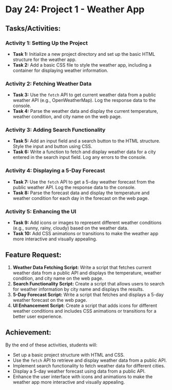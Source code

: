 # Day 24: Project 1 - Weather App

## Tasks/Activities:

### Activity 1: Setting Up the Project

- **Task 1:** Initialize a new project directory and set up the basic HTML structure for the weather app.
- **Task 2:** Add a basic CSS file to style the weather app, including a container for displaying weather information.

### Activity 2: Fetching Weather Data

- **Task 3:** Use the `fetch` API to get current weather data from a public weather API (e.g., OpenWeatherMap). Log the response data to the console.
- **Task 4:** Parse the weather data and display the current temperature, weather condition, and city name on the web page.

### Activity 3: Adding Search Functionality

- **Task 5:** Add an input field and a search button to the HTML structure. Style the input and button using CSS.
- **Task 6:** Write a function to fetch and display weather data for a city entered in the search input field. Log any errors to the console.

### Activity 4: Displaying a 5-Day Forecast

- **Task 7:** Use the `fetch` API to get a 5-day weather forecast from the public weather API. Log the response data to the console.
- **Task 8:** Parse the forecast data and display the temperature and weather condition for each day in the forecast on the web page.

### Activity 5: Enhancing the UI

- **Task 9:** Add icons or images to represent different weather conditions (e.g., sunny, rainy, cloudy) based on the weather data.
- **Task 10:** Add CSS animations or transitions to make the weather app more interactive and visually appealing.

## Feature Request:

1. **Weather Data Fetching Script:** Write a script that fetches current weather data from a public API and displays the temperature, weather condition, and city name on the web page.
2. **Search Functionality Script:** Create a script that allows users to search for weather information by city name and displays the results.
3. **5-Day Forecast Script:** Write a script that fetches and displays a 5-day weather forecast on the web page.
4. **UI Enhancement Script:** Create a script that adds icons for different weather conditions and includes CSS animations or transitions for a better user experience.

## Achievement:

By the end of these activities, students will:

- Set up a basic project structure with HTML and CSS.
- Use the `fetch` API to retrieve and display weather data from a public API.
- Implement search functionality to fetch weather data for different cities.
- Display a 5-day weather forecast using data from a public API.
- Enhance the user interface with icons and animations to make the weather app more interactive and visually appealing.
